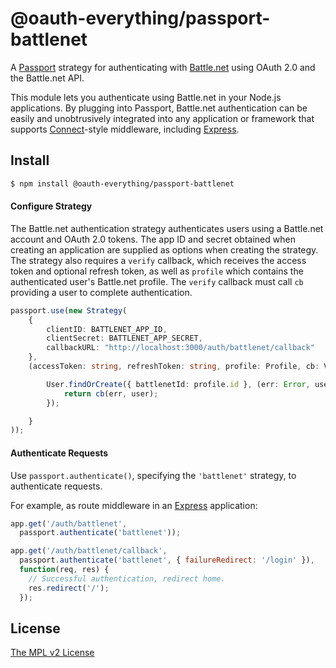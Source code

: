 @oauth-everything/passport-battlenet
=====================================

A [Passport](http://passportjs.org/) strategy for authenticating with
[Battle.net](https://www.blizzard.com/) using OAuth 2.0 and the Battle.net API.

This module lets you authenticate using Battle.net in your Node.js applications.
By plugging into Passport, Battle.net authentication can be easily and
unobtrusively integrated into any application or framework that supports
[Connect](https://www.senchalabs.org/connect/)-style middleware, including
[Express](https://expressjs.com/).

## Install

```bash
$ npm install @oauth-everything/passport-battlenet
```
#### Configure Strategy

The Battle.net authentication strategy authenticates users using a Battle.net
account and OAuth 2.0 tokens.  The app ID and secret obtained when creating an
application are supplied as options when creating the strategy.  The strategy
also requires a `verify` callback, which receives the access token and optional
refresh token, as well as `profile` which contains the authenticated user's
Battle.net profile.  The `verify` callback must call `cb` providing a user to
complete authentication.

```ts
passport.use(new Strategy(
    {
        clientID: BATTLENET_APP_ID,
        clientSecret: BATTLENET_APP_SECRET,
        callbackURL: "http://localhost:3000/auth/battlenet/callback"
    },
    (accessToken: string, refreshToken: string, profile: Profile, cb: VerifyCallback<User>) => {

        User.findOrCreate({ battlenetId: profile.id }, (err: Error, user: User) => {
            return cb(err, user);
        });

    }
));
```

#### Authenticate Requests

Use `passport.authenticate()`, specifying the `'battlenet'` strategy, to
authenticate requests.

For example, as route middleware in an [Express](https://expressjs.com/)
application:

```javascript
app.get('/auth/battlenet',
  passport.authenticate('battlenet'));

app.get('/auth/battlenet/callback',
  passport.authenticate('battlenet', { failureRedirect: '/login' }),
  function(req, res) {
    // Successful authentication, redirect home.
    res.redirect('/');
  });
```

## License

[The MPL v2 License](https://opensource.org/licenses/MPL-2.0)
